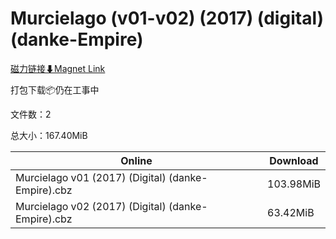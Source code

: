 # Murcielago (v01-v02) (2017) (digital) (danke-Empire)

[磁力链接⬇Magnet Link](magnet:?xt=urn:btih:d79e4f130bc8846b6f8802687a6c3f07faf4e575&dn=Murcielago%20%28v01-v02%29%20%282017%29%20%28digital%29%20%28danke-Empire%29)

打包下载📦仍在工事中

文件数：2

总大小：167.40MiB

Online | Download
--- | ---
Murcielago v01 (2017) (Digital) (danke-Empire).cbz | 103.98MiB
Murcielago v02 (2017) (Digital) (danke-Empire).cbz | 63.42MiB